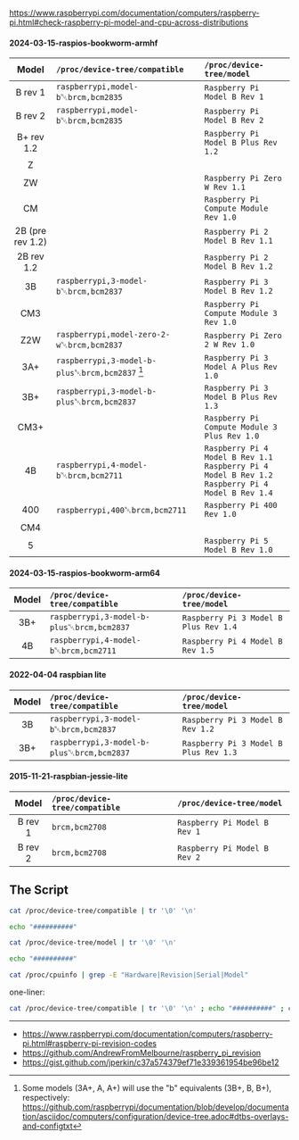 https://www.raspberrypi.com/documentation/computers/raspberry-pi.html#check-raspberry-pi-model-and-cpu-across-distributions

#### 2024-03-15-raspios-bookworm-armhf
| Model      | `/proc/device-tree/compatible`                     | `/proc/device-tree/model`             |
|:----------:|:---------------------------------------------------|:--------------------------------------|
| B rev 1    | `raspberrypi,model-b`&#x2400;`brcm,bcm2835`        | `Raspberry Pi Model B Rev 1`          |
| B rev 2    | `raspberrypi,model-b`&#x2400;`brcm,bcm2835`        | `Raspberry Pi Model B Rev 2`          |
| B+ rev 1.2 |                                                    | `Raspberry Pi Model B Plus Rev 1.2`   |
| Z          |                                                    |                                       |
| ZW         |                                                    | `Raspberry Pi Zero W Rev 1.1`         |
| CM         |                                                    | `Raspberry Pi Compute Module Rev 1.0` |
| 2B (pre rev 1.2) |                                              | `Raspberry Pi 2 Model B Rev 1.1`      |
| 2B rev 1.2 |                                                    | `Raspberry Pi 2 Model B Rev 1.2`      |
| 3B         | `raspberrypi,3-model-b`&#x2400;`brcm,bcm2837`      | `Raspberry Pi 3 Model B Rev 1.2`      |
| CM3        |                                                    | `Raspberry Pi Compute Module 3 Rev 1.0` |
| Z2W        | `raspberrypi,model-zero-2-w`&#x2400;`brcm,bcm2837` | `Raspberry Pi Zero 2 W Rev 1.0`       |
| 3A+        | `raspberrypi,3-model-b-plus`&#x2400;`brcm,bcm2837` [^1] | `Raspberry Pi 3 Model A Plus Rev 1.0` |
| 3B+        | `raspberrypi,3-model-b-plus`&#x2400;`brcm,bcm2837` | `Raspberry Pi 3 Model B Plus Rev 1.3` |
| CM3+       |                                                    | `Raspberry Pi Compute Module 3 Plus Rev 1.0` |
| 4B         | `raspberrypi,4-model-b`&#x2400;`brcm,bcm2711`      | `Raspberry Pi 4 Model B Rev 1.1`</br>`Raspberry Pi 4 Model B Rev 1.2`</br>`Raspberry Pi 4 Model B Rev 1.4` |
| 400        | `raspberrypi,400`&#x2400;`brcm,bcm2711`            | `Raspberry Pi 400 Rev 1.0`            |
| CM4        |                                                    |                                       |
| 5          |                                                    | `Raspberry Pi 5 Model B Rev 1.0`      |


#### 2024-03-15-raspios-bookworm-arm64
| Model      | `/proc/device-tree/compatible`                     | `/proc/device-tree/model`             |
|:----------:|:---------------------------------------------------|:--------------------------------------|
| 3B+        | `raspberrypi,3-model-b-plus`&#x2400;`brcm,bcm2837` | `Raspberry Pi 3 Model B Plus Rev 1.4` |
| 4B         | `raspberrypi,4-model-b`&#x2400;`brcm,bcm2711`      | `Raspberry Pi 4 Model B Rev 1.5`      |


#### 2022-04-04 raspbian lite
| Model      | `/proc/device-tree/compatible`                     | `/proc/device-tree/model`             |
|:----------:|:---------------------------------------------------|:--------------------------------------|
| 3B         | `raspberrypi,3-model-b`&#x2400;`brcm,bcm2837`      | `Raspberry Pi 3 Model B Rev 1.2` |
| 3B+        | `raspberrypi,3-model-b-plus`&#x2400;`brcm,bcm2837` | `Raspberry Pi 3 Model B Plus Rev 1.3` |


#### 2015-11-21-raspbian-jessie-lite
| Model      | `/proc/device-tree/compatible`                     | `/proc/device-tree/model`             |
|:----------:|:---------------------------------------------------|:--------------------------------------|
| B rev 1    | `brcm,bcm2708`                                     | `Raspberry Pi Model B Rev 1`          |
| B rev 2    | `brcm,bcm2708`                                     | `Raspberry Pi Model B Rev 2`          |



## The Script

```sh
cat /proc/device-tree/compatible | tr '\0' '\n'

echo "##########"

cat /proc/device-tree/model | tr '\0' '\n'

echo "##########"

cat /proc/cpuinfo | grep -E "Hardware|Revision|Serial|Model"
```

one-liner:
```sh
cat /proc/device-tree/compatible | tr '\0' '\n' ; echo "##########" ; cat /proc/device-tree/model | tr '\0' '\n' ; echo "##########" ; cat /proc/cpuinfo | grep -E "Hardware|Revision|Serial|Model"
```



---

- https://www.raspberrypi.com/documentation/computers/raspberry-pi.html#raspberry-pi-revision-codes
- https://github.com/AndrewFromMelbourne/raspberry_pi_revision
- https://gist.github.com/jperkin/c37a574379ef71e339361954be96be12

[^1]: Some models (3A+, A, A+) will use the "b" equivalents (3B+, B, B+), respectively: https://github.com/raspberrypi/documentation/blob/develop/documentation/asciidoc/computers/configuration/device-tree.adoc#dtbs-overlays-and-configtxt
